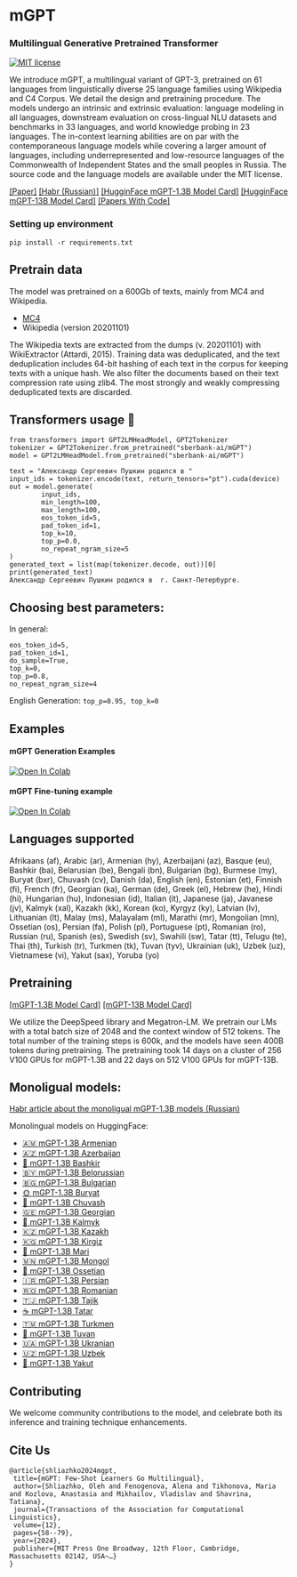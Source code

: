 # mGPT

### Multilingual Generative Pretrained Transformer
[![MIT license](https://img.shields.io/badge/License-MIT-blue.svg)](https://mit-license.org/)

We introduce mGPT, a multilingual variant of GPT-3, pretrained on 61 languages from linguistically diverse 25 language families using Wikipedia and C4 Corpus. We detail the design and pretraining procedure. The models undergo an intrinsic and extrinsic evaluation: language modeling in all languages, downstream evaluation on cross-lingual NLU datasets and benchmarks in 33 languages, and world knowledge probing in 23 languages. The in-context learning abilities are on par with the contemporaneous language models while covering a larger amount of languages, including underrepresented and low-resource languages of the Commonwealth of Independent States and the small peoples in Russia. The source code and the language models are available under the MIT license.

[[Paper]](https://arxiv.org/abs/2204.07580) [[Habr (Russian)]](https://habr.com/ru/company/sberdevices/blog/662195/) [[HugginFace mGPT-1.3B Model Card]](https://huggingface.co/sberbank-ai/mGPT)  [[HugginFace mGPT-13B Model Card]](https://huggingface.co/sberbank-ai/mGPT-13B) 
[[Papers With Code]](https://paperswithcode.com/paper/mgpt-few-shot-learners-go-multilingual)

 ### Setting up environment
`pip install -r requirements.txt`  

## Pretrain data
The model was pretrained on a 600Gb of texts, mainly from MC4 and Wikipedia. 
- [MC4](https://www.tensorflow.org/datasets/catalog/c4?hl=ru#c4multilingual)
- Wikipedia (version 20201101)

The Wikipedia texts are extracted from the dumps (v. 20201101) with WikiExtractor (Attardi, 2015).
Training data was deduplicated, and the text deduplication includes 64-bit hashing of each text in the corpus for keeping texts with a unique hash. We also filter the documents based on their text compression rate using zlib4. The most strongly and weakly compressing deduplicated texts are discarded.

## Transformers usage 🤗
```
from transformers import GPT2LMHeadModel, GPT2Tokenizer
tokenizer = GPT2Tokenizer.from_pretrained("sberbank-ai/mGPT")
model = GPT2LMHeadModel.from_pretrained("sberbank-ai/mGPT")

text = "Александр Сергеевич Пушкин родился в "
input_ids = tokenizer.encode(text, return_tensors="pt").cuda(device)
out = model.generate(
        input_ids, 
        min_length=100, 
        max_length=100, 
        eos_token_id=5, 
        pad_token_id=1,
        top_k=10,
        top_p=0.0,
        no_repeat_ngram_size=5
)
generated_text = list(map(tokenizer.decode, out))[0]
print(generated_text)
Александр Сергеевич Пушкин родился в  г. Санкт-Петербурге.
```

## Choosing best parameters:

In general:
```min_length=100,
eos_token_id=5, 
pad_token_id=1,
do_sample=True,
top_k=0,
top_p=0.8,
no_repeat_ngram_size=4
```

English Generation: 
```top_p=0.95, top_k=0```



## Examples

#### mGPT Generation Examples
[![Open In Colab](https://colab.research.google.com/assets/colab-badge.svg)](https://colab.research.google.com/drive/1Vd3TEh1ojBvE7q8BDLmcA9RXeq0aQIlf?usp=sharing)

#### mGPT Fine-tuning example
[![Open In Colab](https://colab.research.google.com/assets/colab-badge.svg)](https://colab.research.google.com/drive/1qkDhzEab2MXvohOuQYgKixHHimlh1Oh2?usp=sharing)

## Languages supported
 Afrikaans (af), Arabic (ar), Armenian (hy), Azerbaijani (az), Basque (eu), Bashkir (ba), Belarusian (be), Bengali (bn), Bulgarian (bg), Burmese (my), Buryat (bxr), Chuvash (cv), Danish (da), English (en), Estonian (et), Finnish (fi), French (fr), Georgian (ka), German (de), Greek (el), Hebrew (he), Hindi (hi), Hungarian (hu), Indonesian (id), Italian (it), Japanese (ja), Javanese (jv), Kalmyk (xal), Kazakh (kk), Korean (ko), Kyrgyz (ky), Latvian (lv), Lithuanian (lt), Malay (ms), Malayalam (ml), Marathi (mr), Mongolian (mn), Ossetian (os), Persian (fa), Polish (pl), Portuguese (pt), Romanian (ro), Russian (ru), Spanish (es), Swedish (sv), Swahili (sw), Tatar (tt), Telugu (te), Thai (th), Turkish (tr), Turkmen (tk), Tuvan (tyv), Ukrainian (uk), Uzbek (uz), Vietnamese (vi), Yakut (sax), Yoruba (yo)

## Pretraining
[[mGPT-1.3B Model Card]](https://huggingface.co/ai-forever/mGPT)
[[mGPT-13B Model Card]](https://huggingface.co/ai-forever/mGPT-13B)

We utilize the DeepSpeed library and Megatron-LM. We pretrain our LMs with a total batch size of 2048 and the context window of 512 tokens. The total number of the training steps is 600k, and the models have seen $400$B tokens during pretraining. The pretraining took 14 days on a cluster of 256 V100 GPUs for mGPT-1.3B and 22 days on 512 V100 GPUs for mGPT-13B.

## Monoligual models:
[Habr article about the monoligual mGPT-1.3B models (Russian)](https://habr.com/ru/companies/sberdevices/articles/755108/)


Monolingual models on HuggingFace:
- [🇦🇲 mGPT-1.3B Armenian](https://huggingface.co/ai-forever/mGPT-1.3B-armenian)
- [🇦🇿 mGPT-1.3B Azerbaijan](https://huggingface.co/ai-forever/mGPT-1.3B-azerbaijan)
- [🍯 mGPT-1.3B Bashkir](https://huggingface.co/ai-forever/mGPT-1.3B-bashkir)
- [🇧🇾 mGPT-1.3B Belorussian](https://huggingface.co/ai-forever/mGPT-1.3B-belorussian)
- [🇧🇬 mGPT-1.3B Bulgarian](https://huggingface.co/ai-forever/mGPT-1.3B-bulgarian)
- [🌞 mGPT-1.3B Buryat](https://huggingface.co/ai-forever/mGPT-1.3B-buryat)
- [🌳 mGPT-1.3B Chuvash](https://huggingface.co/ai-forever/mGPT-1.3B-chuvash)
- [🇬🇪 mGPT-1.3B Georgian](https://huggingface.co/ai-forever/mGPT-1.3B-georgian)
- [🌸 mGPT-1.3B Kalmyk](https://huggingface.co/ai-forever/mGPT-1.3B-kalmyk)
- [🇰🇿 mGPT-1.3B Kazakh](https://huggingface.co/ai-forever/mGPT-1.3B-kazakh)
- [🇰🇬 mGPT-1.3B Kirgiz](https://huggingface.co/ai-forever/mGPT-1.3B-kirgiz)
- [🐻 mGPT-1.3B Mari](https://huggingface.co/ai-forever/mGPT-1.3B-mari)
- [🇲🇳 mGPT-1.3B Mongol](https://huggingface.co/ai-forever/mGPT-1.3B-mongol)
- [🐆 mGPT-1.3B Ossetian](https://huggingface.co/ai-forever/mGPT-1.3B-ossetian)
- [🇮🇷 mGPT-1.3B Persian](https://huggingface.co/ai-forever/mGPT-1.3B-persian)
- [🇷🇴 mGPT-1.3B Romanian](https://huggingface.co/ai-forever/mGPT-1.3B-romanian)
- [🇹🇯 mGPT-1.3B Tajik](https://huggingface.co/ai-forever/mGPT-1.3B-tajik)
- [☕ mGPT-1.3B Tatar](https://huggingface.co/ai-forever/mGPT-1.3B-tatar)
- [🇹🇲 mGPT-1.3B Turkmen](https://huggingface.co/ai-forever/mGPT-1.3B-turkmen)
- [🐎 mGPT-1.3B Tuvan](https://huggingface.co/ai-forever/mGPT-1.3B-tuvan)
- [🇺🇦 mGPT-1.3B Ukranian](https://huggingface.co/ai-forever/mGPT-1.3B-ukranian)
- [🇺🇿 mGPT-1.3B Uzbek](https://huggingface.co/ai-forever/mGPT-1.3B-uzbek)
- [💎 mGPT-1.3B Yakut](https://huggingface.co/ai-forever/mGPT-1.3B-yakut)


## Contributing
We welcome community contributions to the model, and celebrate both its inference and training technique enhancements.

 ## Cite Us 

 ```
@article{shliazhko2024mgpt,
  title={mGPT: Few-Shot Learners Go Multilingual},
  author={Shliazhko, Oleh and Fenogenova, Alena and Tikhonova, Maria and Kozlova, Anastasia and Mikhailov, Vladislav and Shavrina, Tatiana},
  journal={Transactions of the Association for Computational Linguistics},
  volume={12},
  pages={58--79},
  year={2024},
  publisher={MIT Press One Broadway, 12th Floor, Cambridge, Massachusetts 02142, USA~…}
}
 ```
